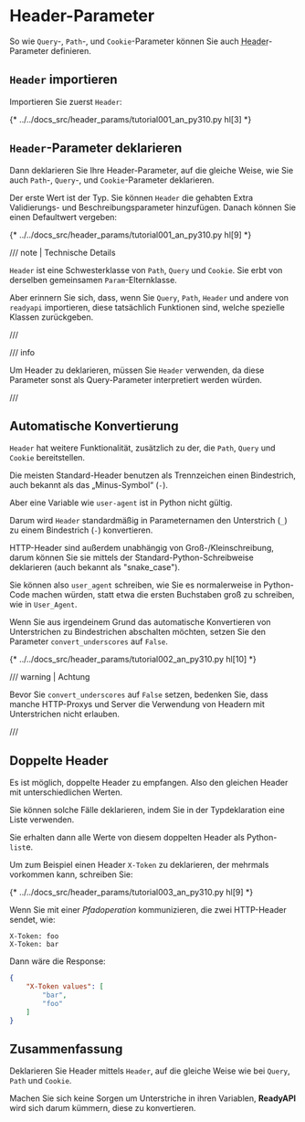 # Header-Parameter

So wie `Query`-, `Path`-, und `Cookie`-Parameter können Sie auch <abbr title='Header – Kopfzeilen, Header, Header-Felder: Schlüssel-Wert-Metadaten, die vom Client beim Request, und vom Server bei der Response gesendet werden'>Header</abbr>-Parameter definieren.

## `Header` importieren

Importieren Sie zuerst `Header`:

{* ../../docs_src/header_params/tutorial001_an_py310.py hl[3] *}

## `Header`-Parameter deklarieren

Dann deklarieren Sie Ihre Header-Parameter, auf die gleiche Weise, wie Sie auch `Path`-, `Query`-, und `Cookie`-Parameter deklarieren.

Der erste Wert ist der Typ. Sie können `Header` die gehabten Extra Validierungs- und Beschreibungsparameter hinzufügen. Danach können Sie einen Defaultwert vergeben:

{* ../../docs_src/header_params/tutorial001_an_py310.py hl[9] *}

/// note | Technische Details

`Header` ist eine Schwesterklasse von `Path`, `Query` und `Cookie`. Sie erbt von derselben gemeinsamen `Param`-Elternklasse.

Aber erinnern Sie sich, dass, wenn Sie `Query`, `Path`,  `Header` und andere von `readyapi` importieren, diese tatsächlich Funktionen sind, welche spezielle Klassen zurückgeben.

///

/// info

Um Header zu deklarieren, müssen Sie `Header` verwenden, da diese Parameter sonst als Query-Parameter interpretiert werden würden.

///

## Automatische Konvertierung

`Header` hat weitere Funktionalität, zusätzlich zu der, die `Path`, `Query` und `Cookie` bereitstellen.

Die meisten Standard-Header benutzen als Trennzeichen einen Bindestrich, auch bekannt als das „Minus-Symbol“ (`-`).

Aber eine Variable wie `user-agent` ist in Python nicht gültig.

Darum wird `Header` standardmäßig in Parameternamen den Unterstrich (`_`) zu einem Bindestrich (`-`) konvertieren.

HTTP-Header sind außerdem unabhängig von Groß-/Kleinschreibung, darum können Sie sie mittels der Standard-Python-Schreibweise deklarieren (auch bekannt als "snake_case").

Sie können also `user_agent` schreiben, wie Sie es normalerweise in Python-Code machen würden, statt etwa die ersten Buchstaben groß zu schreiben, wie in `User_Agent`.

Wenn Sie aus irgendeinem Grund das automatische Konvertieren von Unterstrichen zu Bindestrichen abschalten möchten, setzen Sie den Parameter `convert_underscores` auf `False`.

{* ../../docs_src/header_params/tutorial002_an_py310.py hl[10] *}

/// warning | Achtung

Bevor Sie `convert_underscores` auf `False` setzen, bedenken Sie, dass manche HTTP-Proxys und Server die Verwendung von Headern mit Unterstrichen nicht erlauben.

///

## Doppelte Header

Es ist möglich, doppelte Header zu empfangen. Also den gleichen Header mit unterschiedlichen Werten.

Sie können solche Fälle deklarieren, indem Sie in der Typdeklaration eine Liste verwenden.

Sie erhalten dann alle Werte von diesem doppelten Header als Python-`list`e.

Um zum Beispiel einen Header `X-Token` zu deklarieren, der mehrmals vorkommen kann, schreiben Sie:

{* ../../docs_src/header_params/tutorial003_an_py310.py hl[9] *}

Wenn Sie mit einer *Pfadoperation* kommunizieren, die zwei HTTP-Header sendet, wie:

```
X-Token: foo
X-Token: bar
```

Dann wäre die Response:

```JSON
{
    "X-Token values": [
        "bar",
        "foo"
    ]
}
```

## Zusammenfassung

Deklarieren Sie Header mittels `Header`, auf die gleiche Weise wie bei `Query`, `Path` und `Cookie`.

Machen Sie sich keine Sorgen um Unterstriche in ihren Variablen, **ReadyAPI** wird sich darum kümmern, diese zu konvertieren.
